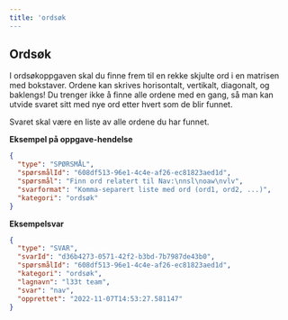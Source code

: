 ```yaml
---
title: 'ordsøk
---
```


## Ordsøk

I ordsøkoppgaven skal du finne frem til en rekke skjulte ord i en matrisen med bokstaver.
Ordene kan skrives horisontalt, vertikalt, diagonalt, og baklengs!
Du trenger ikke å finne alle ordene med en gang, så man kan utvide svaret sitt med nye ord etter hvert som de blir funnet.

Svaret skal være en liste av alle ordene du har funnet.


**Eksempel på oppgave-hendelse**

```json
{
  "type": "SPØRSMÅL",
  "spørsmålId": "608df513-96e1-4c4e-af26-ec81823aed1d",
  "spørsmål": "Finn ord relatert til Nav:\nnsl\noaw\nvlv",
  "svarformat": "Komma-separert liste med ord (ord1, ord2, ...)",
  "kategori": "ordsøk"
}
```

**Eksempelsvar**

```json
{
  "type": "SVAR",
  "svarId": "d36b4273-0571-42f2-b3bd-7b7987de43b0",
  "spørsmålId": "608df513-96e1-4c4e-af26-ec81823aed1d",
  "kategori": "ordsøk",
  "lagnavn": "l33t team",
  "svar": "nav",
  "opprettet": "2022-11-07T14:53:27.581147"
}
```
